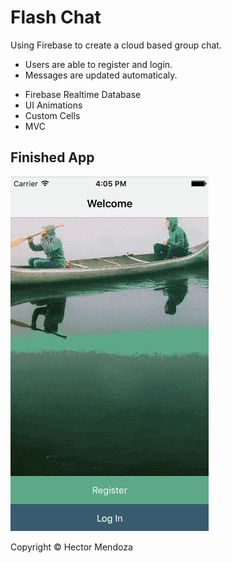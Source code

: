 # Flash Chat
Using Firebase to create a cloud based group chat.

- Users are able to register and login.
- Messages are updated automaticaly.

* Firebase Realtime Database
* UI Animations
* Custom Cells
* MVC

## Finished App
![flashchat](flashchat.gif)

Copyright © Hector Mendoza
